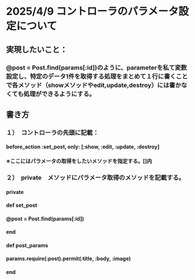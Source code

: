 # 2025/4/9 コントローラのパラメータ設定について
## 実現したいこと：
### @post = Post.find(params[:id])のように、parameterを私て変数設定し、特定のデータ1件を取得する処理をまとめて１行に書くことで各メソッド（showメソッドやedit,update,destroy）には書かなくても処理ができるようにする。

## 書き方
### １）　コントローラの先頭に記載：
#### before_action :set_post, only: [:show, :edit, :update, :destroy]
#### ※ここにはパラメータの取得をしたいメソッドを指定する。[]内

### ２）　private　メソッドにパラメータ取得のメソッドを記載する。
####  private
####  def set_post
####    @post = Post.find(params[:id])
####  end
####
####  def post_params
####    params.require(:post).permit(:title, :body, :image)
####  end